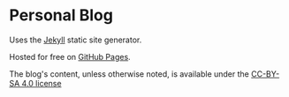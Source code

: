 # Personal Blog

Uses the [Jekyll](https://jekyllrb.com/) static site generator.

Hosted for free on [GitHub Pages](https://pages.github.com/).

The blog's content, unless otherwise noted, is available under the [CC-BY-SA 4.0 license](http://creativecommons.org/licenses/by-sa/4.0/)
